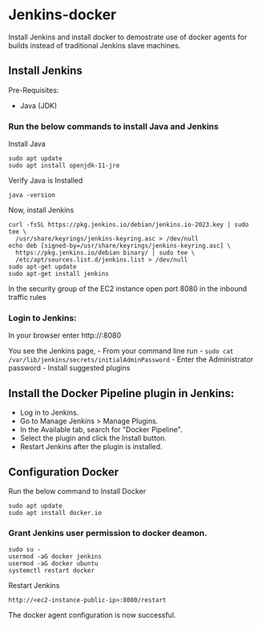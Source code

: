 # Jenkins-docker
Install Jenkins and install docker to demostrate use of docker agents for builds instead of traditional Jenkins slave machines.

## Install Jenkins
Pre-Requisites:
 - Java (JDK)

### Run the below commands to install Java and Jenkins

Install Java

```
sudo apt update
sudo apt install openjdk-11-jre
```

Verify Java is Installed

```
java -version
```

Now, install Jenkins

```
curl -fsSL https://pkg.jenkins.io/debian/jenkins.io-2023.key | sudo tee \
  /usr/share/keyrings/jenkins-keyring.asc > /dev/null
echo deb [signed-by=/usr/share/keyrings/jenkins-keyring.asc] \
  https://pkg.jenkins.io/debian binary/ | sudo tee \
  /etc/apt/sources.list.d/jenkins.list > /dev/null
sudo apt-get update
sudo apt-get install jenkins
```
In the security group of the EC2 instance open port 8080 in the inbound traffic rules

### Login to Jenkins:

In your browser enter http://<ec2-instance-public-ip-address>:8080 
  
You see the Jenkins page, 
      - From your command line run - `sudo cat /var/lib/jenkins/secrets/initialAdminPassword`
      - Enter the Administrator password
      - Install suggested plugins
      
## Install the Docker Pipeline plugin in Jenkins:

   - Log in to Jenkins.
   - Go to Manage Jenkins > Manage Plugins.
   - In the Available tab, search for "Docker Pipeline".
   - Select the plugin and click the Install button.
   - Restart Jenkins after the plugin is installed.
     
## Configuration Docker

Run the below command to Install Docker

```
sudo apt update
sudo apt install docker.io
```
 
### Grant Jenkins user permission to docker deamon.

```
sudo su - 
usermod -aG docker jenkins
usermod -aG docker ubuntu
systemctl restart docker
```

Restart Jenkins

```
http://<ec2-instance-public-ip>:8080/restart
```

The docker agent configuration is now successful.
